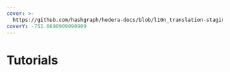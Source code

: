 ```yaml
---
cover: >-
  https://github.com/hashgraph/hedera-docs/blob/l10n_translation-staging/zh-CN/zh/.gitbook/assets/Cat-Hero-12-hero@2x-100_Exchanges_2022-12-07-020913_ugkr.webp
coverY: -751.6690909090909
---
```


# Tutorials

